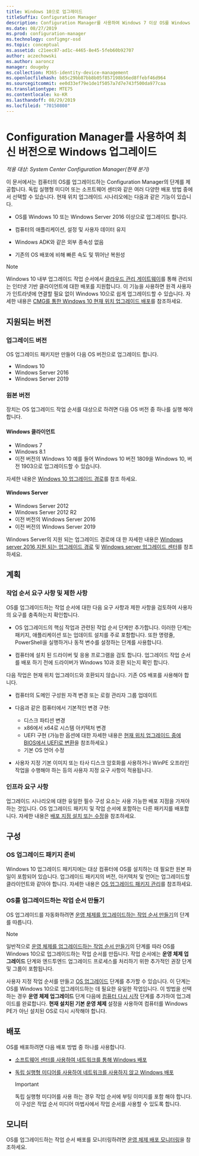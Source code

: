 ```yaml
---
title: Windows 10으로 업그레이드
titleSuffix: Configuration Manager
description: Configuration Manager를 사용하여 Windows 7 이상 OS를 Windows 10으로 업그레이드하는 방법을 알아봅니다.
ms.date: 08/27/2019
ms.prod: configuration-manager
ms.technology: configmgr-osd
ms.topic: conceptual
ms.assetid: c21eec87-ad1c-4465-8e45-5feb60b92707
author: aczechowski
ms.author: aaroncz
manager: dougeby
ms.collection: M365-identity-device-management
ms.openlocfilehash: b85c29bb87bb8b05f857198b56ed8ffebf46d964
ms.sourcegitcommit: ee0d33ef79e1de1f5057a7d7e743f500da977caa
ms.translationtype: MTE75
ms.contentlocale: ko-KR
ms.lasthandoff: 08/29/2019
ms.locfileid: "70150808"
---
```

# <a name="upgrade-windows-to-the-latest-version-with-configuration-manager"></a>Configuration Manager를 사용하여 최신 버전으로 Windows 업그레이드

*적용 대상: System Center Configuration Manager(현재 분기)*

이 문서에서는 컴퓨터의 OS를 업그레이드하는 Configuration Manager의 단계를 제공합니다. 독립 실행형 미디어 또는 소프트웨어 센터와 같은 여러 다양한 배포 방법 중에서 선택할 수 있습니다. 현재 위치 업그레이드 시나리오에는 다음과 같은 기능이 있습니다.  

- OS를 Windows 10 또는 Windows Server 2016 이상으로 업그레이드 합니다.

- 컴퓨터의 애플리케이션, 설정 및 사용자 데이터 유지

- Windows ADK와 같은 외부 종속성 없음

- 기존의 OS 배포에 비해 빠른 속도 및 뛰어난 복원성

> [!Note]  
> Windows 10 내부 업그레이드 작업 순서에서 [클라우드 관리 게이트웨이](/sccm/core/clients/manage/plan-cloud-management-gateway)를 통해 관리되는 인터넷 기반 클라이언트에 대한 배포를 지원합니다. 이 기능을 사용하면 원격 사용자가 인트라넷에 연결할 필요 없이 Windows 10으로 쉽게 업그레이드할 수 있습니다. 자세한 내용은 [CMG를 통한 Windows 10 현재 위치 업그레이드 배포](/sccm/osd/deploy-use/deploy-a-task-sequence#deploy-windows-10-in-place-upgrade-via-cmg)를 참조하세요. <!-- 1357149 -->


## <a name="supported-versions"></a>지원되는 버전

### <a name="upgrade-version"></a>업그레이드 버전

OS 업그레이드 패키지만 만들어 다음 OS 버전으로 업그레이드 합니다.

- Windows 10
- Windows Server 2016
- Windows Server 2019

### <a name="original-version"></a>원본 버전

장치는 OS 업그레이드 작업 순서를 대상으로 하려면 다음 OS 버전 중 하나를 실행 해야 합니다.

#### <a name="windows-client"></a>Windows 클라이언트

- Windows 7
- Windows 8.1
- 이전 버전의 Windows 10 예를 들어 Windows 10 버전 1809을 Windows 10, 버전 1903으로 업그레이드할 수 있습니다.  

자세한 내용은 [Windows 10 업그레이드 경로](https://docs.microsoft.com/windows/deployment/upgrade/windows-10-upgrade-paths)를 참조 하세요.

#### <a name="windows-server"></a>Windows Server

- Windows Server 2012
- Windows Server 2012 R2
- 이전 버전의 Windows Server 2016
- 이전 버전의 Windows Server 2019

Windows Server의 지원 되는 업그레이드 경로에 대 한 자세한 내용은 [Windows server 2016 지원 되는 업그레이드 경로](https://docs.microsoft.com/windows-server/get-started/supported-upgrade-paths#upgrading-previous-retail-versions-of-windows-server-to-windows-server-2016) 및 [Windows server 업그레이드 센터](http://aka.ms/upgradecenter)를 참조 하세요.


## <a name="BKMK_Plan"></a> 계획  

### <a name="task-sequence-requirements-and-limitations"></a>작업 순서 요구 사항 및 제한 사항

OS를 업그레이드하는 작업 순서에 대한 다음 요구 사항과 제한 사항을 검토하여 사용자의 요구를 충족하는지 확인합니다.  

- OS 업그레이드의 핵심 작업과 관련된 작업 순서 단계만 추가합니다. 이러한 단계는 패키지, 애플리케이션 또는 업데이트 설치를 주로 포함합니다. 또한 명령줄, PowerShell을 실행하거나 동적 변수를 설정하는 단계를 사용합니다.  

- 컴퓨터에 설치 된 드라이버 및 응용 프로그램을 검토 합니다. 업그레이드 작업 순서를 배포 하기 전에 드라이버가 Windows 10과 호환 되는지 확인 합니다.  

다음 작업은 현재 위치 업그레이드와 호환되지 않습니다. 기존 OS 배포를 사용해야 합니다.  

- 컴퓨터의 도메인 구성원 자격 변경 또는 로컬 관리자 그룹 업데이트  

- 다음과 같은 컴퓨터에서 기본적인 변경 구현:

  - 디스크 파티션 변경
  - x86에서 x64로 시스템 아키텍처 변경
  - UEFI 구현 (가능한 옵션에 대한 자세한 내용은 [현재 위치 업그레이드 중에 BIOS에서 UEFI로 변환](/sccm/osd/deploy-use/task-sequence-steps-to-manage-bios-to-uefi-conversion#convert-from-bios-to-uefi-during-an-in-place-upgrade)을 참조하세요.)
  - 기본 OS 언어 수정  

- 사용자 지정 기본 이미지 또는 타사 디스크 암호화를 사용하거나 WinPE 오프라인 작업을 수행해야 하는 등의 사용자 지정 요구 사항이 적용됩니다.  

### <a name="infrastructure-requirements"></a>인프라 요구 사항  

업그레이드 시나리오에 대한 유일한 필수 구성 요소는 사용 가능한 배포 지점을 가져야 하는 것입니다. OS 업그레이드 패키지 및 작업 순서에 포함하는 다른 패키지를 배포합니다. 자세한 내용은 [배포 지점 설치 또는 수정](/sccm/core/servers/deploy/configure/install-and-configure-distribution-points)을 참조하세요.


## <a name="BKMK_Configure"></a> 구성  

### <a name="prepare-the-os-upgrade-package"></a>OS 업그레이드 패키지 준비  

Windows 10 업그레이드 패키지에는 대상 컴퓨터에 OS를 설치하는 데 필요한 원본 파일이 포함되어 있습니다. 업그레이드 패키지의 버전, 아키텍처 및 언어는 업그레이드할 클라이언트와 같아야 합니다. 자세한 내용은 [OS 업그레이드 패키지 관리](/sccm/osd/get-started/manage-operating-system-upgrade-packages)를 참조하세요.  

### <a name="create-a-task-sequence-to-upgrade-the-os"></a>OS를 업그레이드하는 작업 순서 만들기  

OS 업그레이드를 자동화하려면 [운영 체제를 업그레이드하는 작업 순서 만들기](/sccm/osd/deploy-use/create-a-task-sequence-to-upgrade-an-operating-system)의 단계를 따릅니다.  

> [!NOTE]  
> 일반적으로 [운영 체제를 업그레이드하는 작업 순서 만들기](/sccm/osd/deploy-use/create-a-task-sequence-to-upgrade-an-operating-system)의 단계를 따라 OS를 Windows 10으로 업그레이드하는 작업 순서를 만듭니다. 작업 순서에는 **운영 체제 업그레이드** 단계와 엔드투엔드 업그레이드 프로세스를 처리하기 위한 추가적인 권장 단계 및 그룹이 포함됩니다.
>
> 사용자 지정 작업 순서를 만들고 [OS 업그레이드](/sccm/osd/understand/task-sequence-steps#BKMK_UpgradeOS) 단계를 추가할 수 있습니다. 이 단계는 OS를 Windows 10으로 업그레이드하는 데 필요한 유일한 작업입니다. 이 방법을 선택하는 경우 **운영 체제 업그레이드** 단계 다음에 [컴퓨터 다시 시작](/sccm/osd/understand/task-sequence-steps#BKMK_RestartComputer) 단계를 추가하여 업그레이드를 완료합니다. **현재 설치된 기본 운영 체제** 설정을 사용하여 컴퓨터를 Windows PE가 아닌 설치된 OS로 다시 시작해야 합니다.  


## <a name="BKMK_Deploy"></a> 배포  

OS를 배포하려면 다음 배포 방법 중 하나를 사용합니다.  

- [소프트웨어 센터를 사용하여 네트워크를 통해 Windows 배포](/sccm/osd/deploy-use/use-software-center-to-deploy-windows-over-the-network)  

- [독립 실행형 미디어를 사용하여 네트워크를 사용하지 않고 Windows 배포](/sccm/osd/deploy-use/use-stand-alone-media-to-deploy-windows-without-using-the-network)  

  > [!IMPORTANT]  
  > 독립 실행형 미디어를 사용 하는 경우 작업 순서에 부팅 이미지를 포함 해야 합니다. 이 구성은 작업 순서 미디어 마법사에서 작업 순서를 사용할 수 있도록 합니다.


## <a name="monitor"></a>모니터  

OS를 업그레이드하는 작업 순서 배포를 모니터링하려면 [운영 체제 배포 모니터링](/sccm/osd/deploy-use/monitor-operating-system-deployments)을 참조하세요.  
